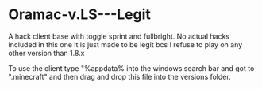 # Oramac-v.LS---Legit
A hack client base with toggle sprint and fullbright. No actual hacks included in this one it is just made to be legit bcs I refuse to play on any other version than 1.8.x


To use the client type "%appdata% into the windows search bar and got to ".minecraft" and then drag and drop this file into the versions folder.
